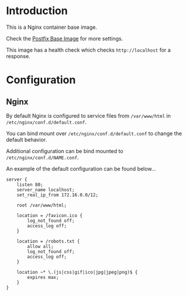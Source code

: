 # Introduction

This is a Nginx container base image.

Check the [Postfix Base Image](https://gitlab.iitsp.com/allworldit/docker/postfix/README.md) for more settings.

This image has a health check which checks `http://localhost` for a response.


# Configuration

## Nginx

By default Nginx is configured to service files from `/var/www/html` in `/etc/nginx/conf.d/default.conf`.

You can bind mount over `/etc/nginx/conf.d/default.conf` to change the default behavior.

Additional configuration can be bind mounted to `/etc/nginx/conf.d/NAME.conf`.

An example of the default configuration can be found below...
```
server {
	listen 80;
	server_name localhost;
	set_real_ip_from 172.16.0.0/12;

	root /var/www/html;

	location = /favicon.ico {
		log_not_found off;
		access_log off;
	}

	location = /robots.txt {
		allow all;
		log_not_found off;
		access_log off;
	}

	location ~* \.(js|css|gif|ico|jpg|jpeg|png)$ {
		expires max;
	}
}
```

